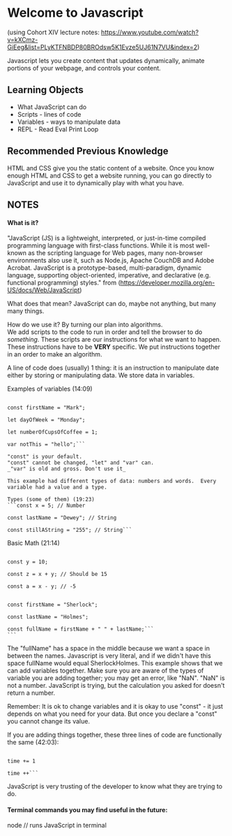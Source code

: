 # Welcome to Javascript

(using Cohort XIV lecture notes: https://www.youtube.com/watch?v=kXCmz-GiEeg&list=PLyKTFNBDP80BROdsw5K1Evze5UJ61N7VU&index=2)

Javascript lets you create content that updates dynamically, animate portions of your webpage, and controls your content.

## Learning Objects

- What JavaScript can do
- Scripts - lines of code
- Variables - ways to manipulate data
- REPL - Read Eval Print Loop

## Recommended Previous Knowledge

HTML and CSS give you the static content of a website. Once you know enough HTML and CSS to get a website running, you can go directly to JavaScript and use it to dynamically play with what you have.

## NOTES

#### What is it?

"JavaScript (JS) is a lightweight, interpreted, or just-in-time compiled programming language with first-class functions. While it is most well-known as the scripting language for Web pages, many non-browser environments also use it, such as Node.js, Apache CouchDB and Adobe Acrobat. JavaScript is a prototype-based, multi-paradigm, dynamic language, supporting object-oriented, imperative, and declarative (e.g. functional programming) styles." from (https://developer.mozilla.org/en-US/docs/Web/JavaScript)

What does that mean? JavaScript can do, maybe not anything, but many many things.

How do we use it? By turning our plan into algorithms.  
We add scripts to the code to run in order and tell the browser to do _something_. These scripts are our instructions for what we want to happen. These instructions have to be **VERY** specific. We put instructions together in an order to make an algorithm.

A line of code does (usually) 1 thing: it is an instruction to manipulate date either by storing or manipulating data. We store data in variables.

Examples of variables (14:09)

````const x = 5;

const firstName = "Mark";

let dayOfWeek = "Monday";

let numberOfCupsOfCoffee = 1;

var notThis = "hello";```

"const" is your default.
"const" cannot be changed, "let" and "var" can.
_"var" is old and gross. Don't use it_

This example had different types of data: numbers and words.  Every variable had a value and a type.

Types (some of them) (19:23)
```const x = 5; // Number

const lastName = "Dewey"; // String

const stillAString = "255"; // String```
````

Basic Math (21:14)

````const x = 5;

const y = 10;

const z = x + y; // Should be 15

const a = x - y; // -5


const firstName = "Sherlock";

const lastName = "Holmes";

const fullName = firstName + " " + lastName;```
```
````

The "fullName" has a space in the middle because we want a space in between the names. Javascript is very literal, and if we didn't have this space fullName would equal SherlockHolmes. This example shows that we can add variables together. Make sure you are aware of the types of variable you are adding together; you may get an error, like "NaN". "NaN" is not a number. JavaScript is trying, but the calculation you asked for doesn't return a number.

Remember: It is ok to change variables and it is okay to use "const" - it just depends on what you need for your data. But once you declare a "const" you cannot change its value.

If you are adding things together, these three lines of code are functionally the same (42:03):

````time = time + 1

time += 1

time ++```
````

JavaScript is very trusting of the developer to know what they are trying to do.

#### Terminal commands you may find useful in the future:

node // runs JavaScript in terminal
